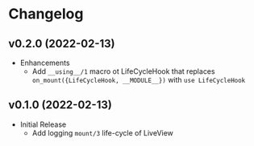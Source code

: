 # Changelog

## v0.2.0 (2022-02-13)

- Enhancements
  - Add `__using__/1` macro ot LifeCycleHook that replaces `on_mount({LifeCycleHook, __MODULE__})` with `use LifeCycleHook`

## v0.1.0 (2022-02-13)

- Initial Release
  - Add logging `mount/3` life-cycle of LiveView

